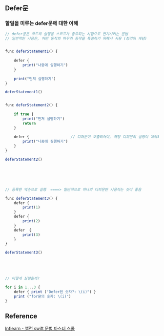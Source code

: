 ## Defer문
### 할일을 미루는 defer문에 대한 이해
```javascript
// defer문은 코드의 실행을 스코프가 종료되는 시점으로 연기시키는 문법
// 일반적인 사용은, 어떤 동작의 마무리 동작을 특정하기 위해서 사용 (정리의 개념)


func deferStatement1() {
    
    defer {
        print("나중에 실행하기")
    }
    
    print("먼저 실행하기")
}

deferStatement1()


func deferStatement2() {
    
    if true {
        print("먼저 실행하기")
        return
    }
    
    defer {                   // 디퍼문이 호출되어야, 해당 디퍼문의 실행이 예약되는 개념
        print("나중에 실행하기")
    }
}

deferStatement2()






// 등록한 역순으로 실행  ====> 일반적으로 하나의 디퍼문만 사용하는 것이 좋음

func deferStatement3() {
    defer {
        print(1)
    }
    defer {
        print(2)
    }
    defer  {
        print(3)
    }
}

deferStatement3()





// 어떻게 실행될까?

for i in 1...3 {
    defer { print ("Defer된 숫자?: \(i)") }
    print ("for문의 숫자: \(i)")
}
```
## Reference
[Inflearn - 앨런 swift 문법 마스터 스쿨](https://www.inflearn.com/course/%EC%8A%A4%EC%9C%84%ED%94%84%ED%8A%B8-%EB%AC%B8%EB%B2%95-%EB%A7%88%EC%8A%A4%ED%84%B0-%EC%8A%A4%EC%BF%A8/dashboard)

